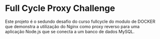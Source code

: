 # Full Cycle Proxy Challenge

Este projeto é o sedundo desafio do curso fullcycle do modulo de DOCKER que demonstra a utilização do Nginx como proxy reverso para uma aplicação Node.js que se conecta a um banco de dados MySQL.
